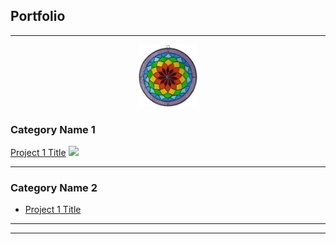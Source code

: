 ## Portfolio

---
<p style="text-align:center;"><img src="images/IMG_0095.jpg" height="100"></p>

### Category Name 1 

[Project 1 Title](/sample_page)
<img src="images/dummy_thumbnail.jpg?raw=true"/>

---

### Category Name 2

- [Project 1 Title](http://example.com/)

---




---

